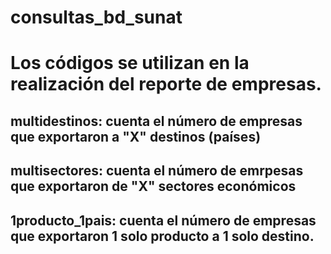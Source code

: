 # consultas_bd_sunat
# Los códigos se utilizan en la realización del reporte de empresas.
## multidestinos: cuenta el número de empresas que exportaron a "X" destinos (países)
## multisectores: cuenta el número de emrpesas que exportaron de "X" sectores económicos
## 1producto_1pais: cuenta el número de empresas que exportaron 1 solo producto a 1 solo destino.
